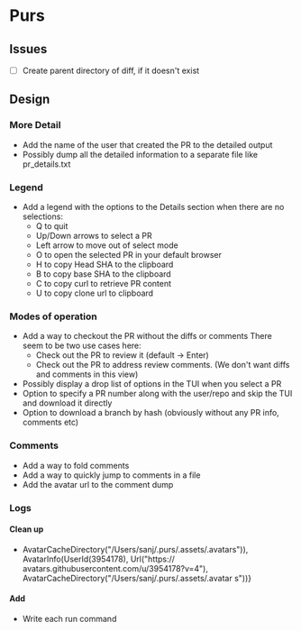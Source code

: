 # Purs


## Issues

- [ ] Create parent directory of diff, if it doesn't exist


## Design

### More Detail

- Add the name of the user that created the PR to the detailed output
- Possibly dump all the detailed information to a separate file like pr_details.txt

### Legend

- Add a legend with the options to the Details section when there are no selections:
  - Q to quit
  - Up/Down arrows to select a PR
  - Left arrow to move out of select mode
  - O to open the selected PR in your default browser
  - H to copy Head SHA to the clipboard
  - B to copy base SHA to the clipboard
  - C to copy curl to retrieve PR content
  - U to copy clone url to clipboard

### Modes of operation

- Add a way to checkout the PR without the diffs or comments
  There seem to be two use cases here:
  - Check out the PR to review it (default -> Enter)
  - Check out the PR to address review comments. (We don't want diffs and comments in this view)
- Possibly display a drop list of options in the TUI when you select a PR
- Option to specify a PR number along with the user/repo and skip the TUI and download it directly
- Option to download a branch by hash (obviously without any PR info, comments etc)

### Comments

- Add a way to fold comments
- Add a way to quickly jump to comments in a file
- Add the avatar url to the comment dump

### Logs

#### Clean up

- AvatarCacheDirectory("/Users/sanj/.purs/.assets/.avatars")), AvatarInfo(UserId(3954178), Url("https://
avatars.githubusercontent.com/u/3954178?v=4"), AvatarCacheDirectory("/Users/sanj/.purs/.assets/.avatar
s"))}


#### Add
- Write each run command
